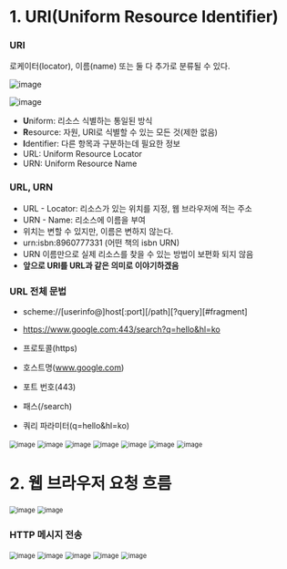 # 1. URI(Uniform Resource Identifier)

### URI 

로케이터(locator), 이름(name) 또는 둘 다 추가로 분류될 수 있다.

![image](https://user-images.githubusercontent.com/38436013/126944562-7082a43c-299b-4b01-96a8-1c03879e0725.png)



![image](https://user-images.githubusercontent.com/38436013/126944658-b23c65fa-d55b-4df1-9a5d-a655590032e0.png)

- **U**niform: 리소스 식별하는 통일된 방식 
- **R**esource: 자원, URI로 식별할 수 있는 모든 것(제한 없음) 
- **I**dentifier: 다른 항목과 구분하는데 필요한 정보  
- URL: Uniform Resource Locator 
- URN: Uniform Resource Name

### URL, URN

- URL - Locator: 리소스가 있는 위치를 지정, 웹 브라우저에 적는 주소
- URN - Name: 리소스에 이름을 부여 
- 위치는 변할 수 있지만, 이름은 변하지 않는다. 
- urn:isbn:8960777331 (어떤 책의 isbn URN) 
- URN 이름만으로 실제 리소스를 찾을 수 있는 방법이 보편화 되지 않음 
- **앞으로 URI를 URL과 같은 의미로 이야기하겠음**

### URL 전체 문법

- scheme://[userinfo@]host[:port][/path][?query][#fragment] 

- https://www.google.com:443/search?q=hello&hl=ko 

  

- 프로토콜(https)  
- 호스트명(www.google.com) 
- 포트 번호(443)  
- 패스(/search) 
- 쿼리 파라미터(q=hello&hl=ko)

<img src="https://user-images.githubusercontent.com/38436013/126947390-b231969b-b33c-4feb-869b-d341bf246250.png" alt="image" style="zoom: 80%;" />
<img src="https://user-images.githubusercontent.com/38436013/126947408-fafce539-fbfb-4bd2-a433-f63b3b3a778a.png" alt="image" style="zoom:80%;" />
<img src="https://user-images.githubusercontent.com/38436013/126947425-8a8fa4b5-9e57-4c5e-a77c-59ae146ec533.png" alt="image" style="zoom:80%;" />
<img src="https://user-images.githubusercontent.com/38436013/126947438-b795c8e3-c7b9-4ffd-a306-b26a78d047c6.png" alt="image" style="zoom:80%;" />
<img src="https://user-images.githubusercontent.com/38436013/126947458-270e0fc7-111b-4a4f-b6df-21c4324a2435.png" alt="image" style="zoom:80%;" />
<img src="https://user-images.githubusercontent.com/38436013/126947474-46d7be99-c68a-441d-94c9-5b13cb4ec0c9.png" alt="image" style="zoom:80%;" />
<img src="https://user-images.githubusercontent.com/38436013/126947500-0e67dd42-c095-4dcd-bcd4-a5cf5e632f38.png" alt="image" style="zoom:80%;" />

# 2. 웹 브라우저 요청 흐름

<img src="https://user-images.githubusercontent.com/38436013/126950435-83de1c42-241e-4f8d-b542-028f4397311c.png" alt="image" style="zoom:80%;" />
<img src="https://user-images.githubusercontent.com/38436013/126950457-5a85c3bd-f887-4248-8124-9df5a6413196.png" alt="image" style="zoom:80%;" />



### HTTP 메시지 전송

<img src="https://user-images.githubusercontent.com/38436013/126950532-54570a79-f83c-4abb-a06e-f76c3c8ac105.png" alt="image" style="zoom:80%;" />
<img src="https://user-images.githubusercontent.com/38436013/126950560-907c5e41-ae7c-425e-88ee-9743705302f2.png" alt="image" style="zoom:80%;" />
<img src="https://user-images.githubusercontent.com/38436013/126950627-279117e1-b03d-4afe-b374-ed330077345e.png" alt="image" style="zoom:80%;" />
<img src="https://user-images.githubusercontent.com/38436013/126950662-e7ec6d89-8ac0-4f02-9944-684098175dd0.png" alt="image" style="zoom:80%;" />
<img src="https://user-images.githubusercontent.com/38436013/126950684-272907c5-47e3-4cf8-8d9e-c08075839727.png" alt="image" style="zoom:80%;" />